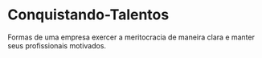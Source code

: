 # Conquistando-Talentos
Formas de uma empresa exercer a meritocracia de maneira clara e manter seus profissionais motivados.

